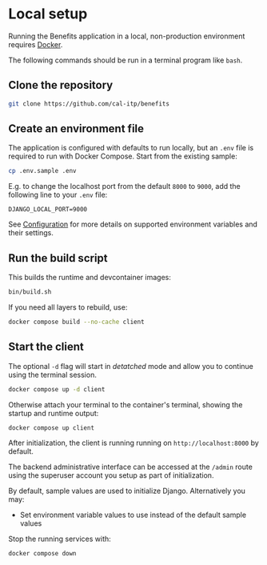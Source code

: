 # Local setup

Running the Benefits application in a local, non-production environment requires [Docker][docker].

The following commands should be run in a terminal program like `bash`.

## Clone the repository

```bash
git clone https://github.com/cal-itp/benefits
```

## Create an environment file

The application is configured with defaults to run locally, but an `.env` file is required to run with Docker Compose. Start from the existing sample:

```bash
cp .env.sample .env
```

E.g. to change the localhost port from the default `8000` to `9000`, add the following line to your `.env` file:

```env
DJANGO_LOCAL_PORT=9000
```

See [Configuration](../configuration) for more details on supported environment variables and their settings.

## Run the build script

This builds the runtime and devcontainer images:

```bash
bin/build.sh
```

If you need all layers to rebuild, use:

```bash
docker compose build --no-cache client
```

## Start the client

The optional `-d` flag will start in _detatched_ mode and allow you to continue using the terminal session.

```bash
docker compose up -d client
```

Otherwise attach your terminal to the container's terminal, showing the startup and runtime output:

```bash
docker compose up client
```

After initialization, the client is running running on `http://localhost:8000` by default.

The backend administrative interface can be accessed at the `/admin` route using the superuser account you setup as part of initialization.

By default, sample values are used to initialize Django. Alternatively you may:

- Set environment variable values to use instead of the default sample values

Stop the running services with:

```bash
docker compose down
```

[docker]: https://www.docker.com/products/docker-desktop
[data-migration]: (https://github.com/cal-itp/benefits/tree/main/benefits/core/migrations)

